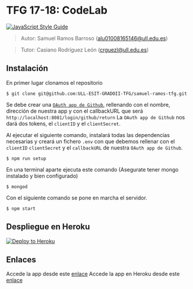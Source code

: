# TFG 17-18: CodeLab

[![JavaScript Style Guide](https://cdn.rawgit.com/standard/standard/master/badge.svg)](https://github.com/standard/standard)

> Autor: Samuel Ramos Barroso (alu01008165146@ull.edu.es)

> Tutor: Casiano Rodríguez León (crguezl@ull.edu.es)

## Instalación

En primer lugar clonamos el repositorio

```shell
$ git clone git@github.com:ULL-ESIT-GRADOII-TFG/samuel-ramos-tfg.git
```

Se debe crear una [`OAuth app de Github`](https://github.com/settings/applications/new), rellenando con el nombre, dirección de nuestra app y con el callbackURL que será `http://localhost:8081/login/github/return` La `OAuth app de Github` nos dará dos tokens, el `clientID` y el `clientSecret`.

Al ejecutar el siguiente comando, instalará todas las dependencias necesarias y creará un fichero `.env` con que debemos rellenar con el `clientID` `clientSecret` y el `callbackURL` de nuestra  `OAuth app de Github`.

```shell
$ npm run setup
```

En una terminal aparte ejecuta este comando (Asegurate tener mongo instalado y bien configurado)

```shell
$ mongod
```

Con el siguiente comando se pone en marcha el servidor.

```shell
$ npm start
```

## Despliegue en Heroku

[![Deploy to Heroku](https://www.herokucdn.com/deploy/button.png)](https://heroku.com/deploy)

## Enlaces

Accede la app desde este [enlace](http://localhost:8081/)
Accede la app en Heroku desde este [enlace](https://codelab-tfg1718.herokuapp.com/)
